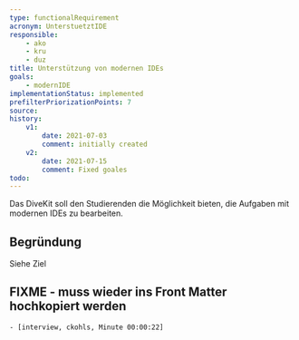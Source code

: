 ```yaml
---
type: functionalRequirement
acronym: UnterstuetztIDE
responsible: 
    - ako
    - kru
    - duz
title: Unterstützung von modernen IDEs
goals: 
    - modernIDE
implementationStatus: implemented
prefilterPriorizationPoints: 7
source:
history:
    v1:
        date: 2021-07-03
        comment: initially created
    v2:
        date: 2021-07-15
        comment: Fixed goales
todo: 
---
```


Das DiveKit soll den Studierenden die Möglichkeit bieten, die Aufgaben mit modernen IDEs zu bearbeiten.

<!-- Sollte bereits möglich sein, Anforderung nur der Vollständigkeit halber eingefügt -->

## Begründung

Siehe Ziel

## FIXME - muss wieder ins Front Matter hochkopiert werden
    - [interview, ckohls, Minute 00:00:22]
